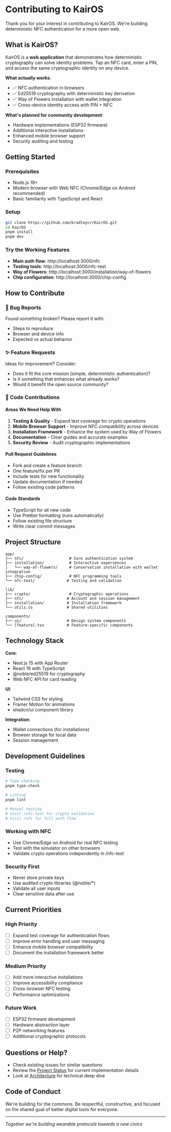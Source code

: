 # Contributing to KairOS

Thank you for your interest in contributing to KairOS. We're building deterministic NFC authentication for a more open web.

## What is KairOS?

KairOS is a **web application** that demonstrates how deterministic cryptography can solve identity problems. Tap an NFC card, enter a PIN, and access the same cryptographic identity on any device.

**What actually works**:
- ✅ NFC authentication in browsers
- ✅ Ed25519 cryptography with deterministic key derivation
- ✅ Way of Flowers installation with wallet integration
- ✅ Cross-device identity access with PIN + NFC

**What's planned for community development**:
- Hardware implementations (ESP32 firmware)
- Additional interactive installations
- Enhanced mobile browser support
- Security auditing and testing

## Getting Started

### Prerequisites
- Node.js 18+
- Modern browser with Web NFC (Chrome/Edge on Android recommended)
- Basic familiarity with TypeScript and React

### Setup
```bash
git clone https://github.com/bradleycr/KairOS.git
cd KairOS
pnpm install
pnpm dev
```

### Try the Working Features
- **Main auth flow**: http://localhost:3000/nfc
- **Testing tools**: http://localhost:3000/nfc-test
- **Way of Flowers**: http://localhost:3000/installation/way-of-flowers
- **Chip configuration**: http://localhost:3000/chip-config

## How to Contribute

### 🐛 Bug Reports
Found something broken? Please report it with:
- Steps to reproduce
- Browser and device info
- Expected vs actual behavior

### ✨ Feature Requests
Ideas for improvement? Consider:
- Does it fit the core mission (simple, deterministic authentication)?
- Is it something that enhances what already works?
- Would it benefit the open source community?

### 🔨 Code Contributions

#### Areas We Need Help With
1. **Testing & Quality** - Expand test coverage for crypto operations
2. **Mobile Browser Support** - Improve NFC compatibility across devices
3. **Installation Framework** - Enhance the system used by Way of Flowers
4. **Documentation** - Clear guides and accurate examples
5. **Security Review** - Audit cryptographic implementations

#### Pull Request Guidelines
- Fork and create a feature branch
- One feature/fix per PR
- Include tests for new functionality
- Update documentation if needed
- Follow existing code patterns

#### Code Standards
- TypeScript for all new code
- Use Prettier formatting (runs automatically)
- Follow existing file structure
- Write clear commit messages

## Project Structure

```
app/
├── nfc/                    # Core authentication system
├── installation/           # Interactive experiences
│   └── way-of-flowers/     # Conservation installation with wallet integration
├── chip-config/            # NFC programming tools
└── nfc-test/              # Testing and validation

lib/
├── crypto/                 # Cryptographic operations
├── nfc/                   # Account and session management
├── installation/          # Installation framework
└── utils.ts               # Shared utilities

components/
├── ui/                    # Design system components
└── [feature].tsx          # Feature-specific components
```

## Technology Stack

**Core**:
- Next.js 15 with App Router
- React 19 with TypeScript
- @noble/ed25519 for cryptography
- Web NFC API for card reading

**UI**:
- Tailwind CSS for styling
- Framer Motion for animations
- shadcn/ui component library

**Integration**:
- Wallet connections (for installations)
- Browser storage for local data
- Session management

## Development Guidelines

### Testing
```bash
# Type checking
pnpm type-check

# Linting
pnpm lint

# Manual testing
# Visit /nfc-test for crypto validation
# Visit /nfc for full auth flow
```

### Working with NFC
- Use Chrome/Edge on Android for real NFC testing
- Test with the simulator on other browsers
- Validate crypto operations independently in /nfc-test

### Security First
- Never store private keys
- Use audited crypto libraries (@noble/*)
- Validate all user inputs
- Clear sensitive data after use

## Current Priorities

### High Priority
- [ ] Expand test coverage for authentication flows
- [ ] Improve error handling and user messaging
- [ ] Enhance mobile browser compatibility
- [ ] Document the installation framework better

### Medium Priority
- [ ] Add more interactive installations
- [ ] Improve accessibility compliance
- [ ] Cross-browser NFC testing
- [ ] Performance optimizations

### Future Work
- [ ] ESP32 firmware development
- [ ] Hardware abstraction layer
- [ ] P2P networking features
- [ ] Additional cryptographic protocols

## Questions or Help?

- Check existing issues for similar questions
- Review the [Project Status](docs/PROJECT_STATUS.md) for current implementation details
- Look at [Architecture](docs/ARCHITECTURE.md) for technical deep dive

## Code of Conduct

We're building for the commons. Be respectful, constructive, and focused on the shared goal of better digital tools for everyone.

---

*Together we're building wearable protocols towards a new civics* 